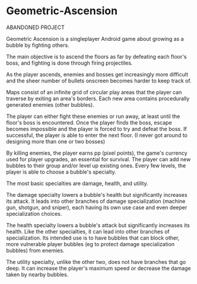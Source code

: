 # Geometric-Ascension

ABANDONED PROJECT

  Geometric Ascension is a singleplayer Android game about growing as a bubble by fighting others.
  
  The main objective is to ascend the floors as far by defeating each floor's boss, and fighting is done through firing projectiles.
  
  As the player ascends, enemies and bosses get increasingly more difficult and the sheer number of bullets onscreen becomes harder to keep track of.

  Maps consist of an infinite grid of circular play areas that the player can traverse by exiting an area's borders. Each new area contains procedurally generated enemies (other bubbles).
  
  The player can either fight these enemies or run away, at least until the floor's boss is encountered. Once the player finds the boss, escape becomes impossible and the player is forced to try and defeat the boss. If successful, the player is able to enter the next floor. (I never got around to designing more than one or two bosses)

  By killing enemies, the player earns pp (pixel points), the game's currency used for player upgrades, an essential for survival. The player can add new bubbles to their group and/or level up existing ones. Every few levels, the player is able to choose a bubble's specialty.
  
  The most basic specialties are damage, health, and utility.
  
  The damage specialty lowers a bubble's health but significantly increases its attack. It leads into other branches of damage specialization (machine gun, shotgun, and sniper), each having its own use case and even deeper specialization choices.

  The health specialty lowers a bubble's attack but significantly increases its health. Like the other specialties, it can lead into other branches of specialization. Its intended use is to have bubbles that can block other, more vulnerable player bubbles (eg to protect damage specialization bubbles) from enemies.

  The utility specialty, unlike the other two, does not have branches that go deep. It can increase the player's maximum speed or decrease the damage taken by nearby bubbles.
